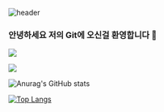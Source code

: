 
<!--
**danbeekimm/danbeekimm** is a ✨ _special_ ✨ repository because its `README.md` (this file) appears on your GitHub profile.

Here are some ideas to get you started:

- 🔭 I’m currently working on ...
- 🌱 I’m currently learning ...
- 👯 I’m looking to collaborate on ...
- 🤔 I’m looking for help with ...
- 💬 Ask me about ...
- 📫 How to reach me: ...
- 😄 Pronouns: ...
- ⚡ Fun fact: ...
-->

![header](https://capsule-render.vercel.app/api?type=waving&color=0:EEFF00,100:a82da8&height=300&section=header&text=DanBee's_GitHub&animation=fadeIn)
### 안녕하세요 저의 Git에 오신걸 환영합니다 👋

<a href="https://velog.io/@danbeekimm"><img src="https://img.shields.io/badge/Velog-3DDC84?style=flat-square&logo=Blogger&logoColor=white"/></a>

<a href="" target="_blank"><img src="https://img.shields.io/badge/Spring-#6DB33F?style=flat&&logo=appveyor&logoColor=000000"/></a>


![Anurag's GitHub stats](https://github-readme-stats.vercel.app/api?username=danbeekimm&show_icons=true&theme=dracula)


[![Top Langs](https://github-readme-stats.vercel.app/api/top-langs/?username=danbeekimm&layout=compact)](https://github.com/anuraghazra/github-readme-stats)
